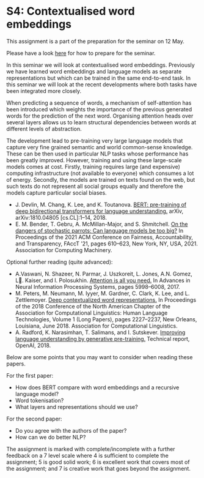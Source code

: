 # S4: Contextualised word embeddings

This assignment is a part of the preparation for the seminar on 12 May.

Please have a look [here](https://canvas.gu.se/courses/51974/pages/seminar-assignments-and-discussions) for how to prepare for the seminar.

In this seminar we will look at contextualised word embeddings. Previously we have learned word embeddings and language models as separate representations but which can be trained in the same end-to-end task. In this seminar we will look at the recent developments where both tasks have been integrated more closely.

When predicting a sequence of words, a mechanism of self-attention has been introduced which weights the importance of the previous generated words for the prediction of the next word. Organising attention heads over several layers allows us to learn structural dependencies between words at different levels of abstraction.

The development lead to pre-training very large language models that capture very fine grained semantic and world common-sense knowledge. These can be then used in particular NLP tasks whose performance has been greatly improved. However, training and using these large-scale models comes at cost. Firstly, training requires large (and expensive) computing infrastructure (not available to everyone) which consumes a lot of energy. Secondly, the models are trained on texts found on the web, but such texts do not represent all social groups equally and therefore the models capture particular social biases.

* J. Devlin, M. Chang, K. Lee, and K. Toutanova. [BERT: pre-training of deep bidirectional transformers for language understanding.](http://arxiv.org/abs/1810.04805) arXiv, arXiv:1810.04805 [cs.CL]:1–14, 2018.
* E. M. Bender, T. Gebru, A. McMillan-Major, and S. Shmitchell. [On the dangers of stochastic parrots: Can language models be too big?](https://doi.org/10.1145/3442188.3445922) In Proceedings of the 2021 ACM Conference on Fairness, Accountability, and Transparency, FAccT ’21, pages 610–623, New York, NY, USA, 2021. Association for Computing Machinery.

Optional further reading (quite advanced):

* A.Vaswani, N. Shazeer, N. Parmar, J. Uszkoreit, L. Jones, A.N. Gomez, L􏰀. Kaiser, and I. Polosukhin. [Attention is all you need.](https://papers.nips.cc/paper/2017/file/3f5ee243547dee91fbd053c1c4a845aa-Paper.pdf) In Advances in Neural Information Processing Systems, pages 5998–6008, 2017.
* M. Peters, M. Neumann, M. Iyyer, M. Gardner, C. Clark, K. Lee, and L. Zettlemoyer. [Deep contextualized word representations.](https://www.aclweb.org/anthology/N18-1202) In Proceedings of the 2018 Conference of the North American Chapter of the Association for Computational Linguistics: Human Language Technologies, Volume 1 (Long Papers), pages 2227–2237, New Orleans, Louisiana, June 2018. Association for Computational Linguistics.
* A. Radford, K. Narasimhan, T. Salimans, and I. Sutskever. [Improving language understanding by generative pre-training.](https://openai.com/blog/language-unsupervised/) Technical report, OpenAI, 2018.

Below are some points that you may want to consider when reading these papers.

For the first paper:

* How does BERT compare with word embeddings and a recursive language model?
* Word tokenisation?
* What layers and representations should we use?

For the second paper:

* Do you agree with the authors of the paper?
* How can we do better NLP?

The assignment is marked with complete/incomplete with a further feedback on a 7 level scale where 4 is sufficient to complete the assignment; 5 is good solid work; 6 is excellent work that covers most of the assignment; and 7 is creative work that goes beyond the assignment.
